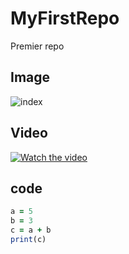 # MyFirstRepo
Premier repo
## Image
![index](https://user-images.githubusercontent.com/112948621/188629437-c1d17d77-8887-4a94-b19b-f9c91197bda6.png)


## Video
[![Watch the video](https://user-images.githubusercontent.com/112948621/188631068-0713e98f-a35a-481d-9556-a1ca848013f8.png)](https://youtu.be/yGtpiWHmJl0)


## code

```ruby
a = 5
b = 3
c = a + b
print(c)
```


